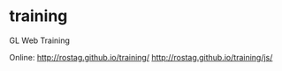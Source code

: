 # training
GL Web Training

Online: http://rostag.github.io/training/
http://rostag.github.io/training/js/
